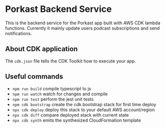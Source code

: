 # Porkast Backend Service

This is the backend service for the Porkast app built with AWS CDK lambda functions. Currently it mainly update users podcast subscriptions and send notifications.

## About CDK application

The `cdk.json` file tells the CDK Toolkit how to execute your app.

## Useful commands

* `npm run build`   compile typescript to js
* `npm run watch`   watch for changes and compile
* `npm run test`    perform the jest unit tests
* `npm cdk bootstrap` create the cdk bootstrap stack for first time deploy
* `npx cdk deploy`  deploy this stack to your default AWS account/region
* `npx cdk diff`    compare deployed stack with current state
* `npx cdk synth`   emits the synthesized CloudFormation template

